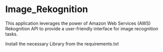 # Image_Rekognition
This application leverages the power of Amazon Web Services (AWS) Rekognition API to provide a user-friendly interface for image recognition tasks.

Install the necessary Library from the requirements.txt
